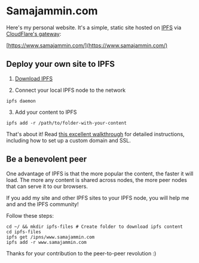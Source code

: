 # Samajammin.com

Here's my personal website. It's a simple, static site hosted on [IPFS](https://ipfs.io/) via [CloudFlare's gateway](https://www.cloudflare.com/distributed-web-gateway/):

[https://www.samajammin.com/](https://www.samajammin.com/)

## Deploy your own site to IPFS

1. [Download IPFS](https://docs.ipfs.io/introduction/install/#installing-from-a-prebuilt-package)

2. Connect your local IPFS node to the network

```
ipfs daemon
```

3. Add your content to IPFS

```
ipfs add -r /path/to/folder-with-your-content
```

That's about it! Read [this excellent walkthrough](https://developers.cloudflare.com/distributed-web/ipfs-gateway/connecting-website/) for detailed instructions, including how to set up a custom domain and SSL.

## Be a benevolent peer

One advantage of IPFS is that the more popular the content, the faster it will load. The more any content is shared across nodes, the more peer nodes that can serve it to our browsers.

If you add my site and other IPFS sites to your IPFS node, you will help me and and the IPFS community!

Follow these steps:

```
cd ~/ && mkdir ipfs-files # Create folder to download ipfs content
cd ipfs-files
ipfs get /ipns/www.samajammin.com
ipfs add -r www.samajammin.com
```

Thanks for your contribution to the peer-to-peer revolution :)
